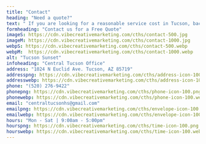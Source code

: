 ```yaml
---
title: "Contact"
heading: "Need a quote?"
text: " If you are looking for a reasonable service cost in Tucson, backed by a team of knowledgeable professionals that will do your home service job right the first time, you have come to the right place."
formheading: "Contact us for a Free Quote"
imageS: https://cdn.vibecreativemarketing.com/cths/contact-500.jpg
imageM: https://cdn.vibecreativemarketing.com/cths/contact-1000.jpg
webpS: https://cdn.vibecreativemarketing.com/cths/contact-500.webp
webpM:  https://cdn.vibecreativemarketing.com/cths/contact-1000.webp
alt: "Tucson Sunset"
infoheading: "Central Tucson Office"
address: "1024 N Euclid Ave. Tucson, AZ 85719"
addresspng: https://cdn.vibecreativemarketing.com/cths/address-icon-100.png
addresswebp: https://cdn.vibecreativemarketing.com/cths/address-icon-100.webp
phone: "(520) 276-9422"
phonepng: https://cdn.vibecreativemarketing.com/cths/phone-icon-100.png
phonewebp: https://cdn.vibecreativemarketing.com/cths/phone-icon-100.webp
email: "centraltucsonhs@gmail.com"
emailpng: https://cdn.vibecreativemarketing.com/cths/envelope-icon-100.png
emailwebp: https://cdn.vibecreativemarketing.com/cths/envelope-icon-100.webp
hours: "Mon - Sat | 9:00am - 5:00pm"
hourspng: https://cdn.vibecreativemarketing.com/cths/time-icon-100.png
hourswebp: https://cdn.vibecreativemarketing.com/cths/time-icon-100.webp
---
```


